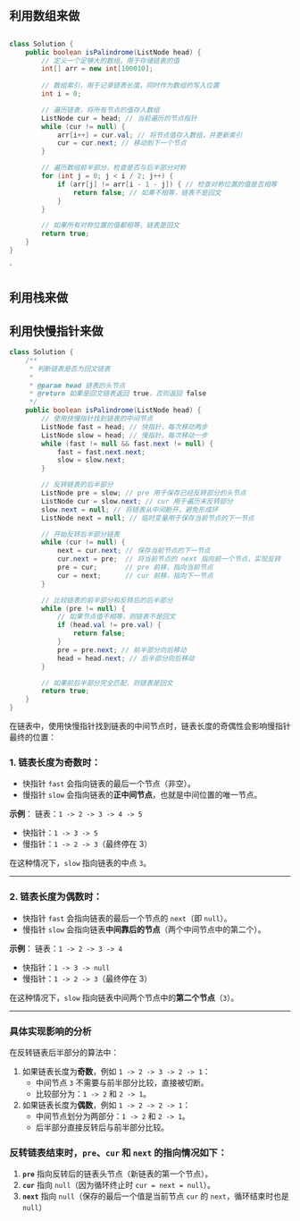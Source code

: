 





## 利用数组来做

## 

```java
class Solution {
    public boolean isPalindrome(ListNode head) {
        // 定义一个足够大的数组，用于存储链表的值
        int[] arr = new int[100010];
        
        // 数组索引，用于记录链表长度，同时作为数组的写入位置
        int i = 0;

        // 遍历链表，将所有节点的值存入数组
        ListNode cur = head; // 当前遍历的节点指针
        while (cur != null) {
            arr[i++] = cur.val; // 将节点值存入数组，并更新索引
            cur = cur.next; // 移动到下一个节点
        }

        // 遍历数组前半部分，检查是否与后半部分对称
        for (int j = 0; j < i / 2; j++) {
            if (arr[j] != arr[i - 1 - j]) { // 检查对称位置的值是否相等
                return false; // 如果不相等，链表不是回文
            }
        }

        // 如果所有对称位置的值都相等，链表是回文
        return true;
    }
}

```

`

## 利用栈来做



## 利用快慢指针来做

```java
class Solution {
    /**
     * 判断链表是否为回文链表
     *
     * @param head 链表的头节点
     * @return 如果是回文链表返回 true，否则返回 false
     */
    public boolean isPalindrome(ListNode head) {
        // 使用快慢指针找到链表的中间节点
        ListNode fast = head; // 快指针，每次移动两步
        ListNode slow = head; // 慢指针，每次移动一步
        while (fast != null && fast.next != null) {
            fast = fast.next.next;
            slow = slow.next;
        }

        // 反转链表的后半部分
        ListNode pre = slow; // pre 用于保存已经反转部分的头节点
        ListNode cur = slow.next; // cur 用于遍历未反转部分
        slow.next = null; // 将链表从中间断开，避免形成环
        ListNode next = null; // 临时变量用于保存当前节点的下一节点

        // 开始反转后半部分链表
        while (cur != null) {
            next = cur.next; // 保存当前节点的下一节点
            cur.next = pre;  // 将当前节点的 next 指向前一个节点，实现反转
            pre = cur;       // pre 前移，指向当前节点
            cur = next;      // cur 前移，指向下一节点
        }

        // 比较链表的前半部分和反转后的后半部分
        while (pre != null) {
            // 如果节点值不相等，则链表不是回文
            if (head.val != pre.val) {
                return false;
            }
            pre = pre.next; // 前半部分向后移动
            head = head.next; // 后半部分向后移动
        }

        // 如果前后半部分完全匹配，则链表是回文
        return true;
    }
}

```





在链表中，使用快慢指针找到链表的中间节点时，链表长度的奇偶性会影响慢指针最终的位置：

### 1. **链表长度为奇数时**：

- 快指针 `fast` 会指向链表的最后一个节点（非空）。
- 慢指针 `slow` 会指向链表的**正中间节点**，也就是中间位置的唯一节点。

**示例**： 链表：`1 -> 2 -> 3 -> 4 -> 5`

- 快指针：`1 -> 3 -> 5`
- 慢指针：`1 -> 2 -> 3`（最终停在 3）

在这种情况下，`slow` 指向链表的中点 `3`。

------

### 2. **链表长度为偶数时**：

- 快指针 `fast` 会指向链表的最后一个节点的 `next`（即 `null`）。
- 慢指针 `slow` 会指向链表**中间靠后的节点**（两个中间节点中的第二个）。

**示例**： 链表：`1 -> 2 -> 3 -> 4`

- 快指针：`1 -> 3 -> null`
- 慢指针：`1 -> 2 -> 3`（最终停在 3）

在这种情况下，`slow` 指向链表中间两个节点中的**第二个节点**（`3`）。

------

### 具体实现影响的分析

在反转链表后半部分的算法中：

1. 如果链表长度为**奇数**，例如 `1 -> 2 -> 3 -> 2 -> 1`：
   - 中间节点 `3` 不需要与前半部分比较，直接被切断。
   - 比较部分为：`1 -> 2` 和 `2 -> 1`。
2. 如果链表长度为**偶数**，例如 `1 -> 2 -> 2 -> 1`：
   - 中间节点划分为两部分：`1 -> 2` 和 `2 -> 1`。
   - 后半部分直接反转后与前半部分比较。







### 反转链表结束时，**`pre`**、**`cur`** 和 **`next`** 的指向情况如下：

1. **`pre`** 指向反转后的链表头节点（新链表的第一个节点）。
2. **`cur`** 指向 `null`（因为循环终止时 `cur = next = null`）。
3. **`next`** 指向 `null`（保存的最后一个值是当前节点 `cur` 的 `next`，循环结束时也是 `null`）